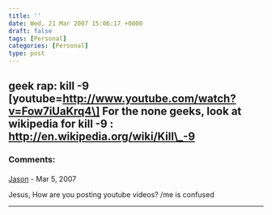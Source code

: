 ```yaml
---
title: ''
date: Wed, 21 Mar 2007 15:06:17 +0000
draft: false
tags: [Personal]
categories: [Personal]
type: post
---
```


**geek rap: kill -9** \[youtube=http://www.youtube.com/watch?v=Fow7iUaKrq4\]
For the none geeks, look at wikipedia for kill -9 : http://en.wikipedia.org/wiki/Kill\_-9
---
### Comments:
####
[Jason](http://glutt.com "jlc@glutt.com") - <time datetime="2007-03-23 15:45:12">Mar 5, 2007</time>

Jesus, How are you posting youtube videos? /me is confused
<hr />
